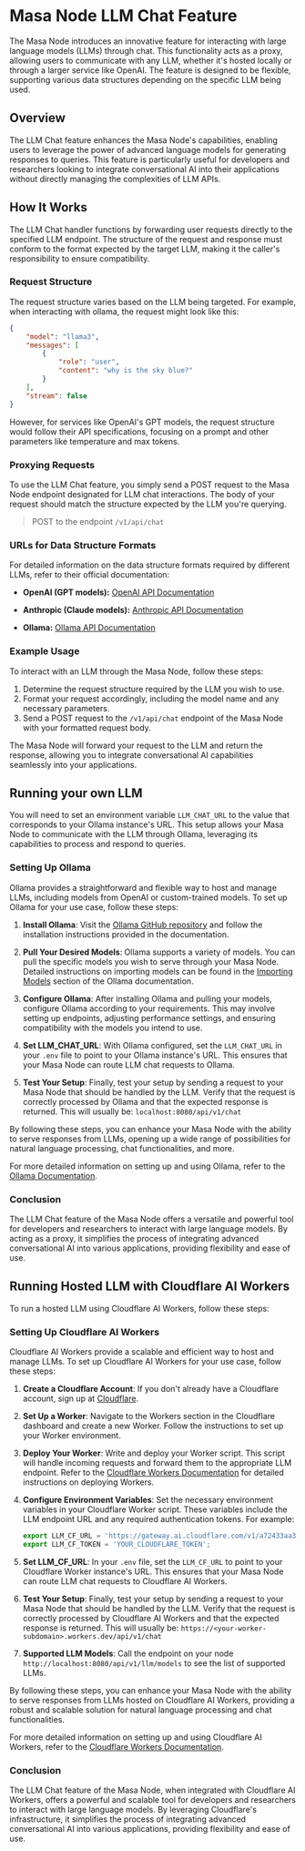 # Masa Node LLM Chat Feature

The Masa Node introduces an innovative feature for interacting with large language models (LLMs) through chat. This functionality acts as a proxy, allowing users to communicate with any LLM, whether it's hosted locally or through a larger service like OpenAI. The feature is designed to be flexible, supporting various data structures depending on the specific LLM being used.

## Overview

The LLM Chat feature enhances the Masa Node's capabilities, enabling users to leverage the power of advanced language models for generating responses to queries. This feature is particularly useful for developers and researchers looking to integrate conversational AI into their applications without directly managing the complexities of LLM APIs.

## How It Works

The LLM Chat handler functions by forwarding user requests directly to the specified LLM endpoint. The structure of the request and response must conform to the format expected by the target LLM, making it the caller's responsibility to ensure compatibility.

### Request Structure

The request structure varies based on the LLM being targeted. For example, when interacting with ollama, the request might look like this:

```json
{
    "model": "llama3",
    "messages": [
        {
            "role": "user",
            "content": "why is the sky blue?"
        }
    ],
    "stream": false
}
```

However, for services like OpenAI's GPT models, the request structure would follow their API specifications, focusing on a prompt and other parameters like temperature and max tokens.

### Proxying Requests

To use the LLM Chat feature, you simply send a POST request to the Masa Node endpoint designated for LLM chat interactions. The body of your request should match the structure expected by the LLM you're querying.

> POST to the endpoint `/v1/api/chat`

### URLs for Data Structure Formats

For detailed information on the data structure formats required by different LLMs, refer to their official documentation:

- **OpenAI (GPT models):** [OpenAI API Documentation](https://platform.openai.com/docs/api-reference/authentication)

- **Anthropic (Claude models):** [Anthropic API Documentation](https://docs.anthropic.com/claude/reference/complete_post)

- **Ollama:** [Ollama API Documentation](https://github.com/ollama/ollama/blob/main/docs/api.md)

### Example Usage

To interact with an LLM through the Masa Node, follow these steps:

1. Determine the request structure required by the LLM you wish to use.
2. Format your request accordingly, including the model name and any necessary parameters.
3. Send a POST request to the `/v1/api/chat` endpoint of the Masa Node with your formatted request body.

The Masa Node will forward your request to the LLM and return the response, allowing you to integrate conversational AI capabilities seamlessly into your applications.

## Running your own LLM

You will need to set an environment variable `LLM_CHAT_URL` to the value that corresponds to your Ollama instance's URL. This setup allows your Masa Node to communicate with the LLM through Ollama, leveraging its capabilities to process and respond to queries.

### Setting Up Ollama

Ollama provides a straightforward and flexible way to host and manage LLMs, including models from OpenAI or custom-trained models. To set up Ollama for your use case, follow these steps:

1. **Install Ollama**: Visit the [Ollama GitHub repository](https://github.com/ollama/ollama/tree/main/docs) and follow the installation instructions provided in the documentation.

2. **Pull Your Desired Models**: Ollama supports a variety of models. You can pull the specific models you wish to serve through your Masa Node. Detailed instructions on importing models can be found in the [Importing Models](https://github.com/ollama/ollama/blob/main/docs/import.md) section of the Ollama documentation.

3. **Configure Ollama**: After installing Ollama and pulling your models, configure Ollama according to your requirements. This may involve setting up endpoints, adjusting performance settings, and ensuring compatibility with the models you intend to use.

4. **Set LLM_CHAT_URL**: With Ollama configured, set the `LLM_CHAT_URL` in your `.env` file to point to your Ollama instance's URL. This ensures that your Masa Node can route LLM chat requests to Ollama.

5. **Test Your Setup**: Finally, test your setup by sending a request to your Masa Node that should be handled by the LLM. Verify that the request is correctly processed by Ollama and that the expected response is returned. This will usually be: `localhost:8080/api/v1/chat`

By following these steps, you can enhance your Masa Node with the ability to serve responses from LLMs, opening up a wide range of possibilities for natural language processing, chat functionalities, and more.

For more detailed information on setting up and using Ollama, refer to the [Ollama Documentation](https://github.com/ollama/ollama/tree/main/docs).

### Conclusion

The LLM Chat feature of the Masa Node offers a versatile and powerful tool for developers and researchers to interact with large language models. By acting as a proxy, it simplifies the process of integrating advanced conversational AI into various applications, providing flexibility and ease of use.

## Running Hosted LLM with Cloudflare AI Workers

To run a hosted LLM using Cloudflare AI Workers, follow these steps:

### Setting Up Cloudflare AI Workers

Cloudflare AI Workers provide a scalable and efficient way to host and manage LLMs. To set up Cloudflare AI Workers for your use case, follow these steps:

1. **Create a Cloudflare Account**: If you don't already have a Cloudflare account, sign up at [Cloudflare](https://www.cloudflare.com/).

2. **Set Up a Worker**: Navigate to the Workers section in the Cloudflare dashboard and create a new Worker. Follow the instructions to set up your Worker environment.

3. **Deploy Your Worker**: Write and deploy your Worker script. This script will handle incoming requests and forward them to the appropriate LLM endpoint. Refer to the [Cloudflare Workers Documentation](https://developers.cloudflare.com/workers/) for detailed instructions on deploying Workers.

4. **Configure Environment Variables**: Set the necessary environment variables in your Cloudflare Worker script. These variables include the LLM endpoint URL and any required authentication tokens. For example:

    ```javascript
    export LLM_CF_URL = 'https://gateway.ai.cloudflare.com/v1/a72433aa3bb83aecaca1bc8acecdb166/masa/workers-ai/';
    export LLM_CF_TOKEN = 'YOUR_CLOUDFLARE_TOKEN';
    ```

5. **Set LLM_CF_URL**: In your `.env` file, set the `LLM_CF_URL` to point to your Cloudflare Worker instance's URL. This ensures that your Masa Node can route LLM chat requests to Cloudflare AI Workers.

6. **Test Your Setup**: Finally, test your setup by sending a request to your Masa Node that should be handled by the LLM. Verify that the request is correctly processed by Cloudflare AI Workers and that the expected response is returned. This will usually be: `https://<your-worker-subdomain>.workers.dev/api/v1/chat`

7. **Supported LLM Models**: Call the endpoint on your node `http://localhost:8080/api/v1/llm/models` to see the list of supported LLMs.

By following these steps, you can enhance your Masa Node with the ability to serve responses from LLMs hosted on Cloudflare AI Workers, providing a robust and scalable solution for natural language processing and chat functionalities.

For more detailed information on setting up and using Cloudflare AI Workers, refer to the [Cloudflare Workers Documentation](https://developers.cloudflare.com/workers/).

### Conclusion

The LLM Chat feature of the Masa Node, when integrated with Cloudflare AI Workers, offers a powerful and scalable tool for developers and researchers to interact with large language models. By leveraging Cloudflare's infrastructure, it simplifies the process of integrating advanced conversational AI into various applications, providing flexibility and ease of use.
